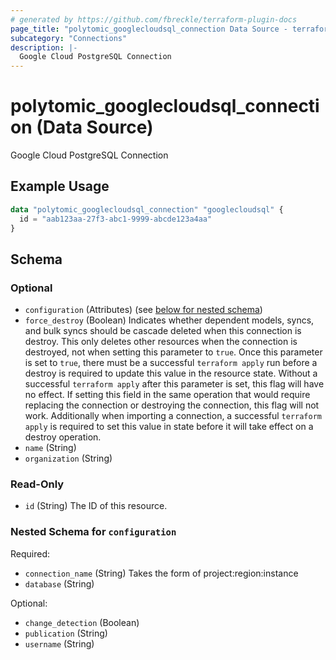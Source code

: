 ```yaml
---
# generated by https://github.com/fbreckle/terraform-plugin-docs
page_title: "polytomic_googlecloudsql_connection Data Source - terraform-provider-polytomic"
subcategory: "Connections"
description: |-
  Google Cloud PostgreSQL Connection
---
```


# polytomic_googlecloudsql_connection (Data Source)

Google Cloud PostgreSQL Connection

## Example Usage

```terraform
data "polytomic_googlecloudsql_connection" "googlecloudsql" {
  id = "aab123aa-27f3-abc1-9999-abcde123a4aa"
}
```

<!-- schema generated by tfplugindocs -->
## Schema

### Optional

- `configuration` (Attributes) (see [below for nested schema](#nestedatt--configuration))
- `force_destroy` (Boolean) Indicates whether dependent models, syncs, and bulk syncs should be cascade deleted when this connection is destroy. This only deletes other resources when the connection is destroyed, not when setting this parameter to `true`. Once this parameter is set to `true`, there must be a successful `terraform apply` run before a destroy is required to update this value in the resource state. Without a successful `terraform apply` after this parameter is set, this flag will have no effect. If setting this field in the same operation that would require replacing the connection or destroying the connection, this flag will not work. Additionally when importing a connection, a successful `terraform apply` is required to set this value in state before it will take effect on a destroy operation.
- `name` (String)
- `organization` (String)

### Read-Only

- `id` (String) The ID of this resource.

<a id="nestedatt--configuration"></a>
### Nested Schema for `configuration`

Required:

- `connection_name` (String) Takes the form of project:region:instance
- `database` (String)

Optional:

- `change_detection` (Boolean)
- `publication` (String)
- `username` (String)


